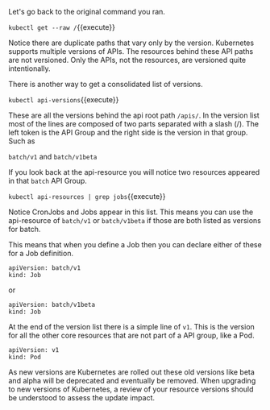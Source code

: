Let's go back to the original command you ran.

`kubectl get --raw /`{{execute}}

Notice there are duplicate paths that vary only by the version. Kubernetes supports multiple versions of APIs. The resources behind these API paths are not versioned. Only the APIs, not the resources, are versioned quite intentionally.

There is another way to get a consolidated list of versions.

`kubectl api-versions`{{execute}}

These are all the versions behind the api root path `/apis/`. In the version list most of the lines are composed of two parts separated with a slash (/). The left token is the API Group and the right side is the version in that group. Such as

`batch/v1` and `batch/v1beta`

If you look back at the api-resource you will notice two resources appeared in that `batch` API Group.

`kubectl api-resources | grep jobs`{{execute}}

Notice CronJobs and Jobs appear in this list. This means you can use the api-resource of `batch/v1` or `batch/v1beta` if those are both listed as versions for batch.

This means that when you define a Job then you can declare either of these for a Job definition.

```
apiVersion: batch/v1
kind: Job
```
or
```
apiVersion: batch/v1beta
kind: Job
```

At the end of the version list there is a simple line of `v1`.  This is the version for all the other core resources that are not part of a API group, like a Pod.

```
apiVersion: v1
kind: Pod
```

As new versions are Kubernetes are rolled out these old versions like beta and alpha will be deprecated and eventually be removed. When upgrading to new versions of Kubernetes, a review of your resource versions should be understood to assess the update impact.
